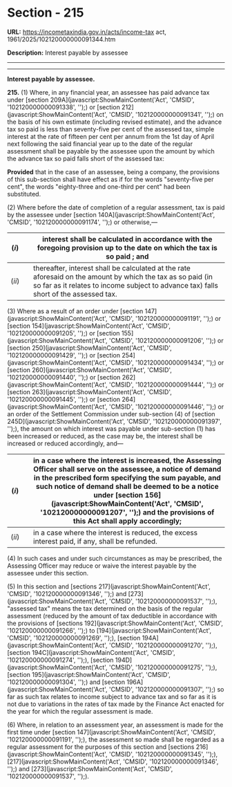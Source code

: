 # Section - 215

**URL:** https://incometaxindia.gov.in/acts/income-tax act, 1961/2025/102120000000091344.htm

**Description:** Interest payable by assessee

---

****

**Interest payable by assessee.**

**215.** (1) Where, in any financial year, an assessee has paid advance tax under [section 209A](javascript:ShowMainContent\('Act', 'CMSID', '102120000000091338', ''\);) or [section 212](javascript:ShowMainContent\('Act', 'CMSID', '102120000000091341', ''\);) on the basis of his own estimate (including revised estimate), and the advance tax so paid is less than seventy-five per cent of the assessed tax, simple interest at the rate of fifteen per cent per annum from the 1st day of April next following the said financial year up to the date of the regular assessment shall be payable by the assessee upon the amount by which the advance tax so paid falls short of the assessed tax:

**Provided** that in the case of an assessee, being a company, the provisions of this sub-section shall have effect as if for the words "seventy-five per cent", the words "eighty-three and one-third per cent" had been substituted.

(2) Where before the date of completion of a regular assessment, tax is paid by the assessee under [section 140A](javascript:ShowMainContent\('Act', 'CMSID', '102120000000091174', ''\);) or otherwise,—

(_i_)|  |  interest shall be calculated in accordance with the foregoing provision up to the date on which the tax is so paid ; and  
---|---|---  
(_ii_)|  |  thereafter, interest shall be calculated at the rate aforesaid on the amount by which the tax as so paid (in so far as it relates to income subject to advance tax) falls short of the assessed tax.  
  
(3) Where as a result of an order under [section 147](javascript:ShowMainContent\('Act', 'CMSID', '102120000000091191', ''\);) or [section 154](javascript:ShowMainContent\('Act', 'CMSID', '102120000000091205', ''\);) or [section 155](javascript:ShowMainContent\('Act', 'CMSID', '102120000000091206', ''\);) or [section 250](javascript:ShowMainContent\('Act', 'CMSID', '102120000000091429', ''\);) or [section 254](javascript:ShowMainContent\('Act', 'CMSID', '102120000000091434', ''\);) or [section 260](javascript:ShowMainContent\('Act', 'CMSID', '102120000000091440', ''\);) or [section 262](javascript:ShowMainContent\('Act', 'CMSID', '102120000000091444', ''\);) or [section 263](javascript:ShowMainContent\('Act', 'CMSID', '102120000000091445', ''\);) or [section 264](javascript:ShowMainContent\('Act', 'CMSID', '102120000000091446', ''\);) or an order of the Settlement Commission under sub-section (4) of [section 245D](javascript:ShowMainContent\('Act', 'CMSID', '102120000000091397', ''\);), the amount on which interest was payable under sub-section (1) has been increased or reduced, as the case may be, the interest shall be increased or reduced accordingly, and—

(_i_)|  |  in a case where the interest is increased, the Assessing Officer shall serve on the assessee, a notice of demand in the prescribed form specifying the sum payable, and such notice of demand shall be deemed to be a notice under [section 156](javascript:ShowMainContent\('Act', 'CMSID', '102120000000091207', ''\);) and the provisions of this Act shall apply accordingly;  
---|---|---  
(_ii_)|  |  in a case where the interest is reduced, the excess interest paid, if any, shall be refunded.  
  
(4) In such cases and under such circumstances as may be prescribed, the Assessing Officer may reduce or waive the interest payable by the assessee under this section.

(5) In this section and [sections 217](javascript:ShowMainContent\('Act', 'CMSID', '102120000000091346', ''\);) and [273](javascript:ShowMainContent\('Act', 'CMSID', '102120000000091537', ''\);), "assessed tax" means the tax determined on the basis of the regular assessment (reduced by the amount of tax deductible in accordance with the provisions of [sections 192](javascript:ShowMainContent\('Act', 'CMSID', '102120000000091266', ''\);) to [194](javascript:ShowMainContent\('Act', 'CMSID', '102120000000091269', ''\);), [section 194A](javascript:ShowMainContent\('Act', 'CMSID', '102120000000091270', ''\);), [section 194C](javascript:ShowMainContent\('Act', 'CMSID', '102120000000091274', ''\);), [section 194D](javascript:ShowMainContent\('Act', 'CMSID', '102120000000091275', ''\);), [section 195](javascript:ShowMainContent\('Act', 'CMSID', '102120000000091304', ''\);) and [section 196A](javascript:ShowMainContent\('Act', 'CMSID', '102120000000091307', ''\);) so far as such tax relates to income subject to advance tax and so far as it is not due to variations in the rates of tax made by the Finance Act enacted for the year for which the regular assessment is made.

(6) Where, in relation to an assessment year, an assessment is made for the first time under [section 147](javascript:ShowMainContent\('Act', 'CMSID', '102120000000091191', ''\);), the assessment so made shall be regarded as a regular assessment for the purposes of this section and [sections 216](javascript:ShowMainContent\('Act', 'CMSID', '102120000000091345', ''\);), [217](javascript:ShowMainContent\('Act', 'CMSID', '102120000000091346', ''\);) and [273](javascript:ShowMainContent\('Act', 'CMSID', '102120000000091537', ''\);).